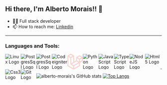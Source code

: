 <h2> Hi there, I'm Alberto Morais!! 👋 </h2>

- :man_technologist: Full stack developer
- 📫 How to reach me: <a href= "https://www.linkedin.com/in/alberto-morais-de-oliveira-filho-9338a1123/" target="_blank"> Linkedin </a>

---
### Languages and Tools:
<img src="https://cdn.jsdelivr.net/gh/devicons/devicon/icons/linux/linux-original.svg" alt="Linux Logo" width="50" height="50" align="left"/>
<img src="https://cdn.jsdelivr.net/gh/devicons/devicon/icons/postgresql/postgresql-original.svg" alt="PostgresSql Logo" width="50" height="50" align="left" />
<img src="https://cdn.jsdelivr.net/gh/devicons/devicon/icons/mysql/mysql-original.svg" alt="PostgresSql Logo" width="50" height="50" align="left"/>
<img src="https://cdn.jsdelivr.net/gh/devicons/devicon/icons/codeigniter/codeigniter-plain.svg" alt="Codeigniter Logo" width="50" height="50" align="left"/>
<img src="https://github.com/devicons/devicon/blob/v2.17.0/icons/laravel/laravel-line.svg" alt="Laravel Logo" width="50" height="50" align="left"/>
<img src="https://cdn.jsdelivr.net/gh/devicons/devicon/icons/python/python-original.svg" alt="Python Logo" width="50" height="50" align="left"/>
<img src="https://cdn.jsdelivr.net/gh/devicons/devicon/icons/javascript/javascript-original.svg" alt="JavaScript Logo" width="50" height="50" align="left"/>
<img src="https://cdn.jsdelivr.net/gh/devicons/devicon/icons/typescript/typescript-original.svg" alt="TypeScript Logo" width="50" height="50" align="left"/>
<img src="https://cdn.jsdelivr.net/gh/devicons/devicon/icons/nodejs/nodejs-original.svg" alt="NodeJS Logo" width="50" height="50" align="left"/>
<img src="https://cdn.jsdelivr.net/gh/devicons/devicon/icons/html5/html5-original-wordmark.svg" alt="Html5 Logo" width="50" height="50" align="left"/>
<img src="https://cdn.jsdelivr.net/gh/devicons/devicon/icons/css3/css3-original-wordmark.svg"  alt="Css3 Logo" width="50" height="50" align="left"/>
<img src="https://cdn.jsdelivr.net/gh/devicons/devicon/icons/git/git-plain-wordmark.svg" alt="Git Logo" width="50" height="50" align="left"/>

<br />
<br />

---

![alberto-morais's GitHub stats](https://github-readme-stats.vercel.app/api?username=alberto-morais&show_icons=true&theme=chartreuse-dark)
[![Top Langs](https://github-readme-stats.vercel.app/api/top-langs/?username=alberto-morais&layout=compact&show_icons=true&theme=chartreuse-dark&exclude_repo=empresaX,BlogX)](https://github.com/alberto-morais/github-readme-stats)
